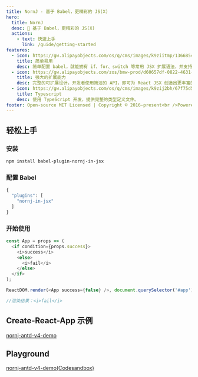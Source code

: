 ```yaml
---
title: NornJ - 基于 Babel，更精彩的 JS(X)
hero:
  title: NornJ
  desc: 🌠 基于 Babel，更精彩的 JS(X)
  actions:
    - text: 快速上手
      link: /guide/getting-started
features:
  - icon: https://gw.alipayobjects.com/os/q/cms/images/k9ziitmp/13668549-b393-42a2-97c3-a6365ba87ac2_w96_h96.png
    title: 简单易用
    desc: 简单配置 babel，就能拥有 if、for、switch 等常用 JSX 扩展语法，并支持完备的 IDE 代码提示体验。
  - icon: https://gw.alipayobjects.com/zos/bmw-prod/d60657df-0822-4631-9d7c-e7a869c2f21c/k79dmz3q_w126_h126.png
    title: 强大的扩展能力
    desc: 完整的可扩展设计，开发者使用简洁的 API，即可为 React JSX 创造出更丰富的组件复用思路。
  - icon: https://gw.alipayobjects.com/os/q/cms/images/k9zij2bh/67f75d56-0d62-47d6-a8a5-dbd0cb79a401_w96_h96.png
    title: Typescript
    desc: 使用 TypeScript 开发，提供完整的类型定义文件。
footer: Open-source MIT Licensed | Copyright © 2016-present<br />Powered by [Joe_Sky](https://github.com/joe-sky)
---
```


## 轻松上手

### 安装

```bash
npm install babel-plugin-nornj-in-jsx
```

### 配置 Babel

```js
{
  "plugins": [
    "nornj-in-jsx"
  ]
}
```

### 开始使用

```js
const App = props => (
  <if condition={props.success}>
    <i>success</i>
    <else>
      <i>fail</i>
    </else>
  </if>
);

ReactDOM.render(<App success={false} />, document.querySelector('#app'));

//渲染结果：<i>fail</i>
```

## Create-React-App 示例

[nornj-antd-v4-demo](https://github.com/joe-sky/nornj-antd-v4-demo)

## Playground

[nornj-antd-v4-demo(Codesandbox)](https://codesandbox.io/s/nostalgic-driscoll-t8kty)
